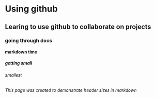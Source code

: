 # Using github
## Learing to use github to collaborate on projects
### going through docs
#### markdown time
##### getting small
###### smallest
























###### This page was created to demonstrate header sizes in markdown
